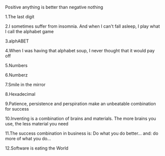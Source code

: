 Positive anything is better than negative nothing



1.The last digit



2.I sometimes suffer from insomnia. And when I can't fall asleep, I play what I call the alphabet game



3.alphABET



4.When I was having that alphabet soup, I never thought that it would pay off



5.Numbers



6.Numberz



7.Smile in the mirror



8.Hexadecimal



9.Patience, persistence and perspiration make an unbeatable combination for success



10.Inventing is a combination of brains and materials. The more brains you use, the less material you need



11.The success combination in business is: Do what you do better... and: do more of what you do...



12.Software is eating the World
